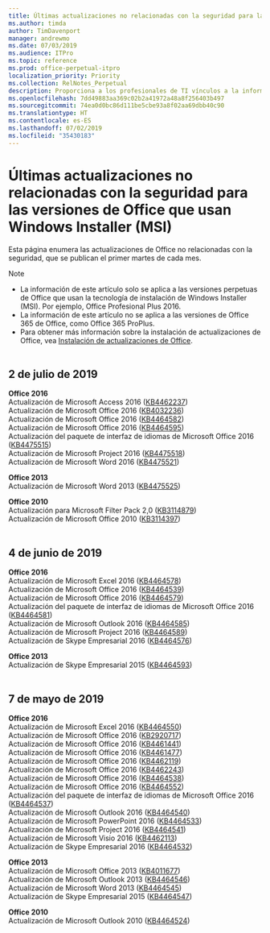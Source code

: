 ```yaml
---
title: Últimas actualizaciones no relacionadas con la seguridad para las versiones de Office que usan Windows Installer (MSI)
ms.author: timda
author: TimDavenport
manager: andrewmo
ms.date: 07/03/2019
ms.audience: ITPro
ms.topic: reference
ms.prod: office-perpetual-itpro
localization_priority: Priority
ms.collection: RelNotes_Perpetual
description: Proporciona a los profesionales de TI vínculos a la información de las últimas actualizaciones no relacionadas con la seguridad de las versiones perpetuas de Office 2016, Office 2013 y Office 2010.
ms.openlocfilehash: 7dd49883aa369c02b2a41972a48a8f256403b497
ms.sourcegitcommit: 74ea0d0bc86d111be5cbe93a8f02aa69dbb40c90
ms.translationtype: HT
ms.contentlocale: es-ES
ms.lasthandoff: 07/02/2019
ms.locfileid: "35430183"
---
```

# <a name="latest-non-security-updates-for-versions-of-office-that-use-windows-installer-msi"></a>Últimas actualizaciones no relacionadas con la seguridad para las versiones de Office que usan Windows Installer (MSI)

Esta página enumera las actualizaciones de Office no relacionadas con la seguridad, que se publican el primer martes de cada mes.

> [!NOTE]
> - La información de este artículo solo se aplica a las versiones perpetuas de Office que usan la tecnología de instalación de Windows Installer (MSI). Por ejemplo, Office Profesional Plus 2016.
> - La información de este artículo no se aplica a las versiones de Office 365 de Office, como Office 365 ProPlus.
> - Para obtener más información sobre la instalación de actualizaciones de Office, vea [Instalación de actualizaciones de Office](https://support.office.com/article/2ab296f3-7f03-43a2-8e50-46de917611c5).
<br/><br/>

## <a name="july-2-2019"></a>2 de julio de 2019

**Office 2016**<br/>
Actualización de Microsoft Access 2016 ([KB4462237](https://support.microsoft.com/help/4462237))<br/>
Actualización de Microsoft Office 2016 ([KB4032236](https://support.microsoft.com/help/4032236))<br/>
Actualización de Microsoft Office 2016 ([KB4464582](https://support.microsoft.com/help/4464582))<br/>
Actualización de Microsoft Office 2016 ([KB4464595](https://support.microsoft.com/help/4464595))<br/>
Actualización del paquete de interfaz de idiomas de Microsoft Office 2016 ([KB4475515](https://support.microsoft.com/help/4475515))<br/>
Actualización de Microsoft Project 2016 ([KB4475518](https://support.microsoft.com/help/4475518))<br/>
Actualización de Microsoft Word 2016 ([KB4475521](https://support.microsoft.com/help/4475521))<br/>


**Office 2013**<br/>
Actualización de Microsoft Word 2013 ([KB4475525](https://support.microsoft.com/help/4475525))<br/>


**Office 2010**<br/>
Actualización para Microsoft Filter Pack 2,0 ([KB3114879](https://support.microsoft.com/help/3114879))<br/>Actualización de Microsoft Office 2010 ([KB3114397](https://support.microsoft.com/help/3114397))<br/><br/>

## <a name="june-4-2019"></a>4 de junio de 2019

**Office 2016**<br/>
Actualización de Microsoft Excel 2016 ([KB4464578](https://support.microsoft.com/help/4464578))<br/>
Actualización de Microsoft Office 2016 ([KB4464539](https://support.microsoft.com/help/4464539))<br/>
Actualización de Microsoft Office 2016 ([KB4464579](https://support.microsoft.com/help/4464579))<br/>
Actualización del paquete de interfaz de idiomas de Microsoft Office 2016 ([KB4464581](https://support.microsoft.com/help/4464581))<br/>
Actualización de Microsoft Outlook 2016 ([KB4464585](https://support.microsoft.com/help/4464585))<br/>
Actualización de Microsoft Project 2016 ([KB4464589](https://support.microsoft.com/help/4464589))<br/>
Actualización de Skype Empresarial 2016 ([KB4464576](https://support.microsoft.com/help/4464576))<br/>

**Office 2013**<br/>
Actualización de Skype Empresarial 2015 ([KB4464593](https://support.microsoft.com/help/4464593))<br/>
<br/>
## <a name="may-7-2019"></a>7 de mayo de 2019

**Office 2016**<br/>
Actualización de Microsoft Excel 2016 ([KB4464550](https://support.microsoft.com/help/4464550))<br/>
Actualización de Microsoft Office 2016 ([KB2920717](https://support.microsoft.com/help/2920717))<br/>
Actualización de Microsoft Office 2016 ([KB4461441](https://support.microsoft.com/help/4461441))<br/>
Actualización de Microsoft Office 2016 ([KB4461477](https://support.microsoft.com/help/4461477))<br/>
Actualización de Microsoft Office 2016 ([KB4462119](https://support.microsoft.com/help/4462119))<br/>
Actualización de Microsoft Office 2016 ([KB4462243](https://support.microsoft.com/help/4462243))<br/>
Actualización de Microsoft Office 2016 ([KB4464538](https://support.microsoft.com/help/4464538))<br/>
Actualización de Microsoft Office 2016 ([KB4464552](https://support.microsoft.com/help/4464552))<br/>
Actualización del paquete de interfaz de idiomas de Microsoft Office 2016 ([KB4464537](https://support.microsoft.com/help/4464537))<br/>
Actualización de Microsoft Outlook 2016 ([KB4464540](https://support.microsoft.com/help/4464540))<br/>
Actualización de Microsoft PowerPoint 2016 ([KB4464533](https://support.microsoft.com/help/4464533))<br/>
Actualización de Microsoft Project 2016 ([KB4464541](https://support.microsoft.com/help/4464541))<br/>
Actualización de Microsoft Visio 2016 ([KB4462113](https://support.microsoft.com/help/4462113))<br/>
Actualización de Skype Empresarial 2016 ([KB4464532](https://support.microsoft.com/help/4464532))<br/>

**Office 2013**<br/>
Actualización de Microsoft Office 2013 ([KB4011677](https://support.microsoft.com/help/4011677))<br/>
Actualización de Microsoft Outlook 2013 ([KB4464546](https://support.microsoft.com/help/4464546))<br/>
Actualización de Microsoft Word 2013 ([KB4464545](https://support.microsoft.com/help/4464545))<br/>
Actualización de Skype Empresarial 2015 ([KB4464547](https://support.microsoft.com/help/4464547))<br/>

**Office 2010**<br/>
Actualización de Microsoft Outlook 2010 ([KB4464524](https://support.microsoft.com/help/4464524))